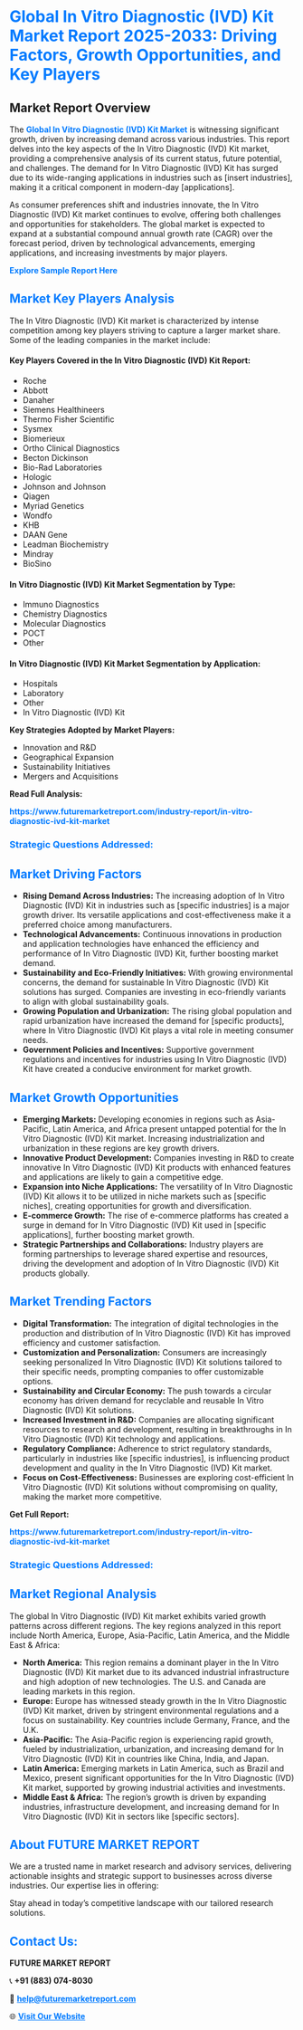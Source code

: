 <h1 style="color: #007BFF;">Global In Vitro Diagnostic (IVD) Kit Market Report 2025-2033: Driving Factors, Growth Opportunities, and Key Players</h1>

<section id="overview">
<h2>Market Report Overview</h2>
<p>The <a href="https://www.futuremarketreport.com/industry-report/in-vitro-diagnostic-ivd-kit-market" style="color: #007BFF; text-decoration: none;"><strong>Global In Vitro Diagnostic (IVD) Kit Market</strong></a> is witnessing significant growth, driven by increasing demand across various industries. This report delves into the key aspects of the In Vitro Diagnostic (IVD) Kit market, providing a comprehensive analysis of its current status, future potential, and challenges. The demand for In Vitro Diagnostic (IVD) Kit has surged due to its wide-ranging applications in industries such as [insert industries], making it a critical component in modern-day [applications].</p>
<p>As consumer preferences shift and industries innovate, the In Vitro Diagnostic (IVD) Kit market continues to evolve, offering both challenges and opportunities for stakeholders. The global market is expected to expand at a substantial compound annual growth rate (CAGR) over the forecast period, driven by technological advancements, emerging applications, and increasing investments by major players.</p>
</section>

<section id="overview">
<p><a href="https://www.futuremarketreport.com/request-sample/reportId=127173" style="color: #007BFF; text-decoration: none;"><strong>Explore Sample Report Here</strong></a></p>
</section>

<section id="key-players">
<h2 style="color: #007BFF;">Market Key Players Analysis</h2>
<p>The In Vitro Diagnostic (IVD) Kit market is characterized by intense competition among key players striving to capture a larger market share. Some of the leading companies in the market include:</p>
<h4>Key Players Covered in the In Vitro Diagnostic (IVD) Kit Report:</h4>
<ul><li>Roche</li><li>Abbott</li><li>Danaher</li><li>Siemens Healthineers</li><li>Thermo Fisher Scientific</li><li>Sysmex</li><li>Biomerieux</li><li>Ortho Clinical Diagnostics</li><li>Becton Dickinson</li><li>Bio-Rad Laboratories</li><li>Hologic</li><li>Johnson and Johnson</li><li>Qiagen</li><li>Myriad Genetics</li><li>Wondfo</li><li>KHB</li><li>DAAN Gene</li><li>Leadman Biochemistry</li><li>Mindray</li><li>BioSino</li></ul>
<h4>In Vitro Diagnostic (IVD) Kit Market Segmentation by Type:</h4>
<ul><li>Immuno Diagnostics</li><li>Chemistry Diagnostics</li><li>Molecular Diagnostics</li><li>POCT</li><li>Other</li></ul>

<h4>In Vitro Diagnostic (IVD) Kit Market Segmentation by Application:</h4>
<ul><li>Hospitals</li><li>Laboratory</li><li>Other</li><li>In Vitro Diagnostic (IVD) Kit</li></ul>
<p><strong>Key Strategies Adopted by Market Players:</strong></p>
<ul>
<li>Innovation and R&D</li>
<li>Geographical Expansion</li>
<li>Sustainability Initiatives</li>
<li>Mergers and Acquisitions</li>
</ul>
</section>

<section>
<p><strong>Read Full Analysis: </strong></p><a href="https://www.futuremarketreport.com/industry-report/in-vitro-diagnostic-ivd-kit-market" style="color: #007BFF; text-decoration: none;"><strong>https://www.futuremarketreport.com/industry-report/in-vitro-diagnostic-ivd-kit-market</strong></a>
<h3 style="color: #007BFF;">Strategic Questions Addressed:</h3>
</section>

<section id="driving-factors">
<h2 style="color: #007BFF;">Market Driving Factors</h2>
<ul>
<li><strong>Rising Demand Across Industries:</strong> The increasing adoption of In Vitro Diagnostic (IVD) Kit in industries such as [specific industries] is a major growth driver. Its versatile applications and cost-effectiveness make it a preferred choice among manufacturers.</li>
<li><strong>Technological Advancements:</strong> Continuous innovations in production and application technologies have enhanced the efficiency and performance of In Vitro Diagnostic (IVD) Kit, further boosting market demand.</li>
<li><strong>Sustainability and Eco-Friendly Initiatives:</strong> With growing environmental concerns, the demand for sustainable In Vitro Diagnostic (IVD) Kit solutions has surged. Companies are investing in eco-friendly variants to align with global sustainability goals.</li>
<li><strong>Growing Population and Urbanization:</strong> The rising global population and rapid urbanization have increased the demand for [specific products], where In Vitro Diagnostic (IVD) Kit plays a vital role in meeting consumer needs.</li>
<li><strong>Government Policies and Incentives:</strong> Supportive government regulations and incentives for industries using In Vitro Diagnostic (IVD) Kit have created a conducive environment for market growth.</li>
</ul>
</section>

<section id="growth-opportunities">
<h2 style="color: #007BFF;">Market Growth Opportunities</h2>
<ul>
<li><strong>Emerging Markets:</strong> Developing economies in regions such as Asia-Pacific, Latin America, and Africa present untapped potential for the In Vitro Diagnostic (IVD) Kit market. Increasing industrialization and urbanization in these regions are key growth drivers.</li>
<li><strong>Innovative Product Development:</strong> Companies investing in R&D to create innovative In Vitro Diagnostic (IVD) Kit products with enhanced features and applications are likely to gain a competitive edge.</li>
<li><strong>Expansion into Niche Applications:</strong> The versatility of In Vitro Diagnostic (IVD) Kit allows it to be utilized in niche markets such as [specific niches], creating opportunities for growth and diversification.</li>
<li><strong>E-commerce Growth:</strong> The rise of e-commerce platforms has created a surge in demand for In Vitro Diagnostic (IVD) Kit used in [specific applications], further boosting market growth.</li>
<li><strong>Strategic Partnerships and Collaborations:</strong> Industry players are forming partnerships to leverage shared expertise and resources, driving the development and adoption of In Vitro Diagnostic (IVD) Kit products globally.</li>
</ul>
</section>

<section id="trending-factors">
<h2 style="color: #007BFF;">Market Trending Factors</h2>
<ul>
<li><strong>Digital Transformation:</strong> The integration of digital technologies in the production and distribution of In Vitro Diagnostic (IVD) Kit has improved efficiency and customer satisfaction.</li>
<li><strong>Customization and Personalization:</strong> Consumers are increasingly seeking personalized In Vitro Diagnostic (IVD) Kit solutions tailored to their specific needs, prompting companies to offer customizable options.</li>
<li><strong>Sustainability and Circular Economy:</strong> The push towards a circular economy has driven demand for recyclable and reusable In Vitro Diagnostic (IVD) Kit solutions.</li>
<li><strong>Increased Investment in R&D:</strong> Companies are allocating significant resources to research and development, resulting in breakthroughs in In Vitro Diagnostic (IVD) Kit technology and applications.</li>
<li><strong>Regulatory Compliance:</strong> Adherence to strict regulatory standards, particularly in industries like [specific industries], is influencing product development and quality in the In Vitro Diagnostic (IVD) Kit market.</li>
<li><strong>Focus on Cost-Effectiveness:</strong> Businesses are exploring cost-efficient In Vitro Diagnostic (IVD) Kit solutions without compromising on quality, making the market more competitive.</li>
</ul>
</section>

<section>
<p><strong>Get Full Report: </strong></p><a href="https://www.futuremarketreport.com/industry-report/in-vitro-diagnostic-ivd-kit-market" style="color: #007BFF; text-decoration: none;"><strong>https://www.futuremarketreport.com/industry-report/in-vitro-diagnostic-ivd-kit-market</strong></a>
<h3 style="color: #007BFF;">Strategic Questions Addressed:</h3>
</section>


<section id="regional-analysis">
<h2 style="color: #007BFF;">Market Regional Analysis</h2>
<p>The global In Vitro Diagnostic (IVD) Kit market exhibits varied growth patterns across different regions. The key regions analyzed in this report include North America, Europe, Asia-Pacific, Latin America, and the Middle East & Africa:</p>
<ul>
<li><strong>North America:</strong> This region remains a dominant player in the In Vitro Diagnostic (IVD) Kit market due to its advanced industrial infrastructure and high adoption of new technologies. The U.S. and Canada are leading markets in this region.</li>
<li><strong>Europe:</strong> Europe has witnessed steady growth in the In Vitro Diagnostic (IVD) Kit market, driven by stringent environmental regulations and a focus on sustainability. Key countries include Germany, France, and the U.K.</li>
<li><strong>Asia-Pacific:</strong> The Asia-Pacific region is experiencing rapid growth, fueled by industrialization, urbanization, and increasing demand for In Vitro Diagnostic (IVD) Kit in countries like China, India, and Japan.</li>
<li><strong>Latin America:</strong> Emerging markets in Latin America, such as Brazil and Mexico, present significant opportunities for the In Vitro Diagnostic (IVD) Kit market, supported by growing industrial activities and investments.</li>
<li><strong>Middle East & Africa:</strong> The region’s growth is driven by expanding industries, infrastructure development, and increasing demand for In Vitro Diagnostic (IVD) Kit in sectors like [specific sectors].</li>
</ul>
</section>

<footer>
<h2 style="color: #007BFF;">About FUTURE MARKET REPORT</h2>
<p>We are a trusted name in market research and advisory services, delivering actionable insights and strategic support to businesses across diverse industries. Our expertise lies in offering:</p>

<p>Stay ahead in today’s competitive landscape with our tailored research solutions.</p>

<h2 style="color: #007BFF;">Contact Us:</h2>
<p><strong>FUTURE MARKET REPORT</strong></p>
<p>📞 <strong>+91 (883) 074-8030</strong></p>
<p>📧 <strong><a href="mailto:help@futuremarketreport.com" style="color: #007BFF;">help@futuremarketreport.com</a></strong></p>
<p>🌐 <strong><a href="https://www.futuremarketreport.com/" style="color: #007BFF;">Visit Our Website</a></strong></p>
</footer>
